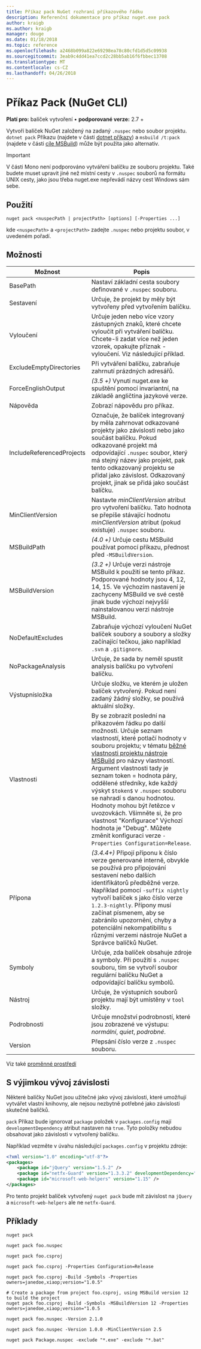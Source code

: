 ```yaml
---
title: Příkaz pack NuGet rozhraní příkazového řádku
description: Referenční dokumentace pro příkaz nuget.exe pack
author: kraigb
ms.author: kraigb
manager: douge
ms.date: 01/18/2018
ms.topic: reference
ms.openlocfilehash: a2468b099a822e69298ea78c80cfd1d5d5c09938
ms.sourcegitcommit: 3eab9c4dd41ea7ccd2c28bb5ab16f6fbbec13708
ms.translationtype: MT
ms.contentlocale: cs-CZ
ms.lasthandoff: 04/26/2018
---
```

# <a name="pack-command-nuget-cli"></a>Příkaz Pack (NuGet CLI)

**Platí pro:** balíček vytvoření &bullet; **podporované verze:** 2.7 +

Vytvoří balíček NuGet založený na zadaný `.nuspec` nebo soubor projektu. `dotnet pack` Příkazu (najdete v části [dotnet příkazy](dotnet-Commands.md)) a `msbuild /t:pack` (najdete v části [cíle MSBuild](../reference/msbuild-targets.md)) může být použita jako alternativ.

> [!Important]
> V části Mono není podporováno vytváření balíčku ze souboru projektu. Také budete muset upravit jiné než místní cesty v `.nuspec` souborů na formátu UNIX cesty, jako jsou třeba nuget.exe nepřevádí názvy cest Windows sám sebe.

## <a name="usage"></a>Použití

```cli
nuget pack <nuspecPath | projectPath> [options] [-Properties ...]
```

kde `<nuspecPath>` a `<projectPath>` zadejte `.nuspec` nebo projektu soubor, v uvedeném pořadí.

## <a name="options"></a>Možnosti

| Možnost | Popis |
| --- | --- |
| BasePath | Nastaví základní cesta soubory definované v `.nuspec` souboru. |
| Sestavení | Určuje, že projekt by měly být vytvořeny před vytvořením balíčku. |
| Vyloučení | Určuje jeden nebo více vzory zástupných znaků, které chcete vyloučit při vytváření balíčku. Chcete-li zadat více než jeden vzorek, opakujte příznak - vyloučení. Viz následující příklad. |
| ExcludeEmptyDirectories | Při vytváření balíčku, zabraňuje zahrnutí prázdných adresářů. |
| ForceEnglishOutput | *(3.5 +)*  Vynutí nuget.exe ke spuštění pomocí invariantní, na základě angličtina jazykové verze. |
| Nápověda | Zobrazí nápovědu pro příkaz. |
| IncludeReferencedProjects | Označuje, že balíček integrovaný by měla zahrnovat odkazované projekty jako závislosti nebo jako součást balíčku. Pokud odkazované projekt má odpovídající `.nuspec` soubor, který má stejný název jako projekt, pak tento odkazovaný projektu se přidal jako závislost. Odkazovaný projekt, jinak se přidá jako součást balíčku. |
| MinClientVersion | Nastavte *minClientVersion* atribut pro vytvoření balíčku. Tato hodnota se přepíše stávající hodnotu *minClientVersion* atribut (pokud existuje) `.nuspec` souboru. |
| MSBuildPath | *(4.0 +)*  Určuje cestu MSBuild používat pomocí příkazu, přednost před `-MSBuildVersion`. |
| MSBuildVersion | *(3.2 +)*  Určuje verzi nástroje MSBuild k použití se tento příkaz. Podporované hodnoty jsou 4, 12, 14, 15. Ve výchozím nastavení je zachyceny MSBuild ve své cestě jinak bude výchozí nejvyšší nainstalovanou verzi nástroje MSBuild. |
| NoDefaultExcludes | Zabraňuje výchozí vyloučení NuGet balíček soubory a soubory a složky začínající tečkou, jako například `.svn` a `.gitignore`. |
| NoPackageAnalysis | Určuje, že sada by neměl spustit analysis balíčku po vytvoření balíčku. |
| Výstupnísložka | Určuje složku, ve kterém je uložen balíček vytvořený. Pokud není zadaný žádný složky, se používá aktuální složky. |
| Vlastnosti | By se zobrazit poslední na příkazovém řádku po další možnosti. Určuje seznam vlastností, které potlačí hodnoty v souboru projektu; v tématu [běžné vlastnosti projektu nástroje MSBuild](/visualstudio/msbuild/common-msbuild-project-properties) pro názvy vlastností. Argument vlastnosti tady je seznam token = hodnota páry, oddělené středníky, kde každý výskyt `$token$` v `.nuspec` souboru se nahradí s danou hodnotou. Hodnoty mohou být řetězce v uvozovkách. Všimněte si, že pro vlastnost "Konfigurace" Výchozí hodnota je "Debug". Můžete změnit konfiguraci verze `-Properties Configuration=Release`. |
| Přípona | *(3.4.4+)*  Připojí příponu k číslo verze generované interně, obvykle se používá pro připojování sestavení nebo dalších identifikátorů předběžné verze. Například pomocí `-suffix nightly` vytvoří balíček s jako číslo verze `1.2.3-nightly`. Přípony musí začínat písmenem, aby se zabránilo upozornění, chyby a potenciální nekompatibilitu s různými verzemi nástroje NuGet a Správce balíčků NuGet. |
| Symboly | Určuje, zda balíček obsahuje zdroje a symboly. Při použití s `.nuspec` souboru, tím se vytvoří soubor regulární balíčku NuGet a odpovídající balíčku symbolů. |
| Nástroj | Určuje, že výstupních souborů projektu mají být umístěny v `tool` složky. |
| Podrobnosti | Určuje množství podrobností, které jsou zobrazené ve výstupu: *normální*, *quiet*, *podrobné*. |
| Version | Přepsání číslo verze z `.nuspec` souboru. |

Viz také [proměnné prostředí](cli-ref-environment-variables.md)

## <a name="excluding-development-dependencies"></a>S výjimkou vývoj závislosti

Některé balíčky NuGet jsou užitečné jako vývoj závislosti, které umožňují vytvářet vlastní knihovny, ale nejsou nezbytně potřebné jako závislosti skutečné balíčků.

`pack` Příkaz bude ignorovat `package` položek v `packages.config` mají `developmentDependency` atribut nastaven na `true`. Tyto položky nebudou obsahovat jako závislosti v vytvořený balíčku.

Například vezměte v úvahu následující `packages.config` v projektu zdroje:

```xml
<?xml version="1.0" encoding="utf-8"?>
<packages>
    <package id="jQuery" version="1.5.2" />
    <package id="netfx-Guard" version="1.3.3.2" developmentDependency="true" />
    <package id="microsoft-web-helpers" version="1.15" />
</packages>
```

Pro tento projekt balíček vytvořený `nuget pack` bude mít závislost na `jQuery` a `microsoft-web-helpers` ale ne `netfx-Guard`.

## <a name="examples"></a>Příklady

```cli
nuget pack

nuget pack foo.nuspec

nuget pack foo.csproj

nuget pack foo.csproj -Properties Configuration=Release

nuget pack foo.csproj -Build -Symbols -Properties owners=janedoe,xiaop;version="1.0.5"

# Create a package from project foo.csproj, using MSBuild version 12 to build the project
nuget pack foo.csproj -Build -Symbols -MSBuildVersion 12 -Properties owners=janedoe,xiaop;version="1.0.5

nuget pack foo.nuspec -Version 2.1.0

nuget pack foo.nuspec -Version 1.0.0 -MinClientVersion 2.5

nuget pack Package.nuspec -exclude "*.exe" -exclude "*.bat"
```
